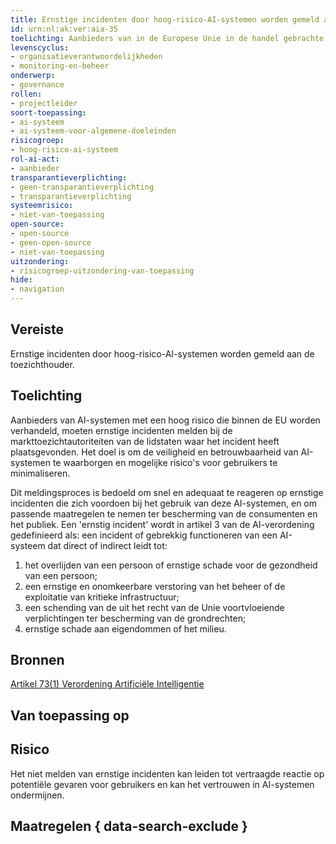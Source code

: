 ```yaml
---
title: Ernstige incidenten door hoog-risico-AI-systemen worden gemeld aan de toezichthouder
id: urn:nl:ak:ver:aia-35
toelichting: Aanbieders van in de Europese Unie in de handel gebrachte AI-systemen met een hoog risico melden ernstige incidenten bij de markttoezichtautoriteiten van de lidstaten waarin dat incident heeft plaatsgevonden.
levenscyclus:
- organisatieverantwoordelijkheden
- monitoring-en-beheer
onderwerp:
- governance
rollen:
- projectleider
soort-toepassing:
- ai-systeem
- ai-systeem-voor-algemene-doeleinden
risicogroep:
- hoog-risico-ai-systeem
rol-ai-act:
- aanbieder
transparantieverplichting:
- geen-transparantieverplichting
- transparantieverplichting
systeemrisico:
- niet-van-toepassing
open-source:
- open-source
- geen-open-source
- niet-van-toepassing
uitzondering:
- risicogroep-uitzondering-van-toepassing
hide:
- navigation
---
```


<!-- tags -->
## Vereiste

Ernstige incidenten door hoog-risico-AI-systemen worden gemeld aan de toezichthouder.

## Toelichting

Aanbieders van AI-systemen met een hoog risico die binnen de EU worden verhandeld, moeten ernstige incidenten melden bij de markttoezichtautoriteiten van de lidstaten waar het incident heeft plaatsgevonden. Het doel is om de veiligheid en betrouwbaarheid van AI-systemen te waarborgen en mogelijke risico's voor gebruikers te minimaliseren.

Dit meldingsproces is bedoeld om snel en adequaat te reageren op ernstige incidenten die zich voordoen bij het gebruik van deze AI-systemen, en om passende maatregelen te nemen ter bescherming van de consumenten en het publiek. Een 'ernstig incident' wordt in artikel 3 van de AI-verordening gedefinieerd als: een incident of gebrekkig functioneren van een AI-systeem dat direct of indirect leidt tot:

1. het overlijden van een persoon of ernstige schade voor de gezondheid van een persoon;
2. een ernstige en onomkeerbare verstoring van het beheer of de exploitatie van kritieke infrastructuur;
3. een schending van de uit het recht van de Unie voortvloeiende verplichtingen ter bescherming van de grondrechten;
4. ernstige schade aan eigendommen of het milieu.

## Bronnen
[Artikel 73(1) Verordening Artificiële Intelligentie](https://eur-lex.europa.eu/legal-content/NL/TXT/HTML/?uri=OJ:L_202401689#d1e7117-1-1)

## Van toepassing op
<!-- tags-ai-act -->

## Risico
Het niet melden van ernstige incidenten kan leiden tot vertraagde reactie op potentiële gevaren voor gebruikers en kan het vertrouwen in AI-systemen ondermijnen.

## Maatregelen { data-search-exclude }

<!-- list_maatregelen vereiste/aia-35-melding-ernstige-incidenten no-search no-onderwerp no-rol no-levenscyclus -->
